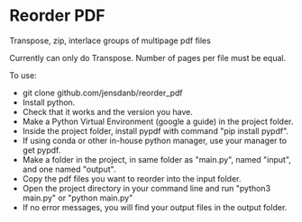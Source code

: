 # Reorder PDF
Transpose, zip, interlace groups of multipage pdf files

Currently can only do Transpose. Number of pages per file must be equal. 

To use: 
- git clone github.com/jensdanb/reorder_pdf 
- Install python. 
- Check that it works and the version you have. 
- Make a Python Virtual Environment (google a guide) in the project folder. 
- Inside the project folder, install pypdf with command "pip install pypdf". 
- If using conda or other in-house python manager, use your manager to get pypdf. 
- Make a folder in the project, in same folder as "main.py", named "input", and one named "output". 
- Copy the pdf files you want to reorder into the input folder.
- Open the project directory in your command line and run "python3 main.py" or "python main.py"
- If no error messages, you will find your output files in the output folder. 
